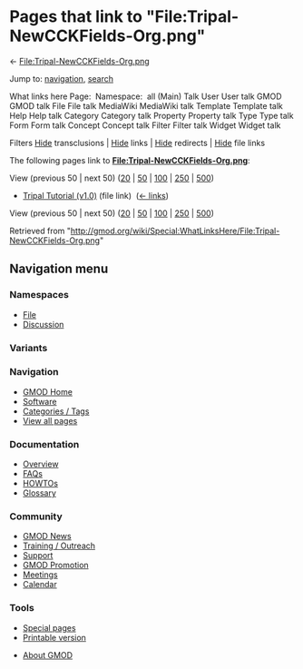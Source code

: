 <div id="mw-page-base" class="noprint">

</div>

<div id="mw-head-base" class="noprint">

</div>

<div id="content" class="mw-body" role="main">

<span id="top"></span>

<div id="mw-js-message" style="display:none;">

</div>



# <span dir="auto">Pages that link to "File:Tripal-NewCCKFields-Org.png"</span>

<div id="bodyContent">

<div id="contentSub">

←
[File:Tripal-NewCCKFields-Org.png](/wiki/File:Tripal-NewCCKFields-Org.png "File:Tripal-NewCCKFields-Org.png")

</div>

<div id="jump-to-nav" class="mw-jump">

Jump to: [navigation](#mw-navigation), [search](#p-search)

</div>

<div id="mw-content-text">

What links here Page:  Namespace:  all (Main) Talk User User talk GMOD
GMOD talk File File talk MediaWiki MediaWiki talk Template Template talk
Help Help talk Category Category talk Property Property talk Type Type
talk Form Form talk Concept Concept talk Filter Filter talk Widget
Widget talk

Filters
[Hide](/mediawiki/index.php?title=Special:WhatLinksHere/File:Tripal-NewCCKFields-Org.png&hidetrans=1 "Special:WhatLinksHere/File:Tripal-NewCCKFields-Org.png")
transclusions \|
[Hide](/mediawiki/index.php?title=Special:WhatLinksHere/File:Tripal-NewCCKFields-Org.png&hidelinks=1 "Special:WhatLinksHere/File:Tripal-NewCCKFields-Org.png")
links \|
[Hide](/mediawiki/index.php?title=Special:WhatLinksHere/File:Tripal-NewCCKFields-Org.png&hideredirs=1 "Special:WhatLinksHere/File:Tripal-NewCCKFields-Org.png")
redirects \|
[Hide](/mediawiki/index.php?title=Special:WhatLinksHere/File:Tripal-NewCCKFields-Org.png&hideimages=1 "Special:WhatLinksHere/File:Tripal-NewCCKFields-Org.png")
file links

The following pages link to
**[File:Tripal-NewCCKFields-Org.png](/wiki/File:Tripal-NewCCKFields-Org.png "File:Tripal-NewCCKFields-Org.png")**:

View (previous 50 \| next 50)
([20](/mediawiki/index.php?title=Special:WhatLinksHere/File:Tripal-NewCCKFields-Org.png&limit=20 "Special:WhatLinksHere/File:Tripal-NewCCKFields-Org.png")
\|
[50](/mediawiki/index.php?title=Special:WhatLinksHere/File:Tripal-NewCCKFields-Org.png&limit=50 "Special:WhatLinksHere/File:Tripal-NewCCKFields-Org.png")
\|
[100](/mediawiki/index.php?title=Special:WhatLinksHere/File:Tripal-NewCCKFields-Org.png&limit=100 "Special:WhatLinksHere/File:Tripal-NewCCKFields-Org.png")
\|
[250](/mediawiki/index.php?title=Special:WhatLinksHere/File:Tripal-NewCCKFields-Org.png&limit=250 "Special:WhatLinksHere/File:Tripal-NewCCKFields-Org.png")
\|
[500](/mediawiki/index.php?title=Special:WhatLinksHere/File:Tripal-NewCCKFields-Org.png&limit=500 "Special:WhatLinksHere/File:Tripal-NewCCKFields-Org.png"))

- [Tripal Tutorial
  (v1.0)](/wiki/Tripal_Tutorial_(v1.0) "Tripal Tutorial (v1.0)") (file
  link) ‎ <span class="mw-whatlinkshere-tools">([←
  links](/mediawiki/index.php?title=Special:WhatLinksHere&target=Tripal+Tutorial+%28v1.0%29 "Special:WhatLinksHere"))</span>

View (previous 50 \| next 50)
([20](/mediawiki/index.php?title=Special:WhatLinksHere/File:Tripal-NewCCKFields-Org.png&limit=20 "Special:WhatLinksHere/File:Tripal-NewCCKFields-Org.png")
\|
[50](/mediawiki/index.php?title=Special:WhatLinksHere/File:Tripal-NewCCKFields-Org.png&limit=50 "Special:WhatLinksHere/File:Tripal-NewCCKFields-Org.png")
\|
[100](/mediawiki/index.php?title=Special:WhatLinksHere/File:Tripal-NewCCKFields-Org.png&limit=100 "Special:WhatLinksHere/File:Tripal-NewCCKFields-Org.png")
\|
[250](/mediawiki/index.php?title=Special:WhatLinksHere/File:Tripal-NewCCKFields-Org.png&limit=250 "Special:WhatLinksHere/File:Tripal-NewCCKFields-Org.png")
\|
[500](/mediawiki/index.php?title=Special:WhatLinksHere/File:Tripal-NewCCKFields-Org.png&limit=500 "Special:WhatLinksHere/File:Tripal-NewCCKFields-Org.png"))

</div>

<div class="printfooter">

Retrieved from
"<http://gmod.org/wiki/Special:WhatLinksHere/File:Tripal-NewCCKFields-Org.png>"

</div>

<div id="catlinks" class="catlinks catlinks-allhidden">

</div>

<div class="visualClear">

</div>

</div>

</div>

<div id="mw-navigation">

## Navigation menu

<div id="mw-head">



<div id="left-navigation">

<div id="p-namespaces" class="vectorTabs" role="navigation"
aria-labelledby="p-namespaces-label">

### Namespaces

- <span id="ca-nstab-image"><a href="/wiki/File:Tripal-NewCCKFields-Org.png" accesskey="c"
  title="View the file page [c]">File</a></span>
- <span id="ca-talk"><a
  href="/mediawiki/index.php?title=File_talk:Tripal-NewCCKFields-Org.png&amp;action=edit&amp;redlink=1"
  accesskey="t"
  title="Discussion about the content page [t]">Discussion</a></span>

</div>

<div id="p-variants" class="vectorMenu emptyPortlet" role="navigation"
aria-labelledby="p-variants-label">

### 

### Variants[](#)

<div class="menu">

</div>

</div>

</div>

<div id="right-navigation">





</div>



</div>

</div>

</div>

<div id="mw-panel">

<div id="p-logo" role="banner">

<a href="/wiki/Main_Page"
style="background-image: url(http://gmod.org/images/GMOD-cogs.png);"
title="Visit the main page"></a>

</div>

<div id="p-Navigation" class="portal" role="navigation"
aria-labelledby="p-Navigation-label">

### Navigation

<div class="body">

- <span id="n-GMOD-Home">[GMOD Home](/wiki/Main_Page)</span>
- <span id="n-Software">[Software](/wiki/GMOD_Components)</span>
- <span id="n-Categories-.2F-Tags">[Categories /
  Tags](/wiki/Categories)</span>
- <span id="n-View-all-pages">[View all
  pages](/wiki/Special:AllPages)</span>

</div>

</div>

<div id="p-Documentation" class="portal" role="navigation"
aria-labelledby="p-Documentation-label">

### Documentation

<div class="body">

- <span id="n-Overview">[Overview](/wiki/Overview)</span>
- <span id="n-FAQs">[FAQs](/wiki/Category:FAQ)</span>
- <span id="n-HOWTOs">[HOWTOs](/wiki/Category:HOWTO)</span>
- <span id="n-Glossary">[Glossary](/wiki/Glossary)</span>

</div>

</div>

<div id="p-Community" class="portal" role="navigation"
aria-labelledby="p-Community-label">

### Community

<div class="body">

- <span id="n-GMOD-News">[GMOD News](/wiki/GMOD_News)</span>
- <span id="n-Training-.2F-Outreach">[Training /
  Outreach](/wiki/Training_and_Outreach)</span>
- <span id="n-Support">[Support](/wiki/Support)</span>
- <span id="n-GMOD-Promotion">[GMOD
  Promotion](/wiki/GMOD_Promotion)</span>
- <span id="n-Meetings">[Meetings](/wiki/Meetings)</span>
- <span id="n-Calendar">[Calendar](/wiki/Calendar)</span>

</div>

</div>

<div id="p-tb" class="portal" role="navigation"
aria-labelledby="p-tb-label">

### Tools

<div class="body">

- <span id="t-specialpages"><a href="/wiki/Special:SpecialPages" accesskey="q"
  title="A list of all special pages [q]">Special pages</a></span>
- <span id="t-print"><a
  href="/mediawiki/index.php?title=Special:WhatLinksHere/File:Tripal-NewCCKFields-Org.png&amp;printable=yes"
  rel="alternate" accesskey="p"
  title="Printable version of this page [p]">Printable version</a></span>

</div>

</div>

</div>

</div>

<div id="footer" role="contentinfo">

- <span id="footer-places-about">[About
  GMOD](/wiki/GMOD:About "GMOD:About")</span>

<!-- -->






</div>
